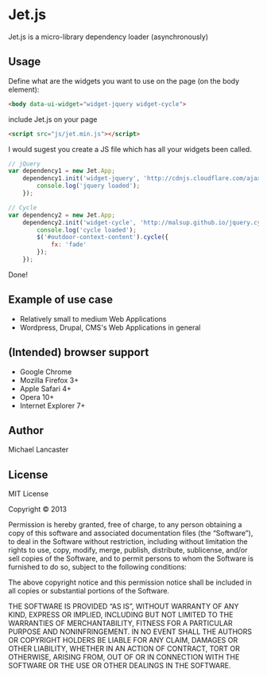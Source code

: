 Jet.js
=============

Jet.js is a micro-library dependency loader (asynchronously)

Usage
-----------

Define what are the widgets you want to use on the page (on the body element):

```html
<body data-ui-widget="widget-jquery widget-cycle">
```

include Jet.js on your page

```html
<script src="js/jet.min.js"></script>
```

I would sugest you create a JS file which has all your widgets been called.

```javascript
// jQuery
var dependency1 = new Jet.App;
    dependency1.init('widget-jquery', 'http://cdnjs.cloudflare.com/ajax/libs/jquery/2.0.3/jquery.min.js', function() {
        console.log('jquery loaded');
    });

// Cycle
var dependency2 = new Jet.App;
    dependency2.init('widget-cycle', 'http://malsup.github.io/jquery.cycle.all.js', function() {
        console.log('cycle loaded');
        $('#outdoor-context-content').cycle({
            fx: 'fade'
        });
    });
```

Done!

Example of use case
-----------
- Relatively small to medium Web Applications
- Wordpress, Drupal, CMS's Web Applications in general

(Intended) browser support
-----------

* Google Chrome
* Mozilla Firefox 3+
* Apple Safari 4+
* Opera 10+
* Internet Explorer 7+

Author
-----------
Michael Lancaster

License
-----------

MIT License

Copyright © 2013

Permission is hereby granted, free of charge, to any person obtaining a copy of this software and associated documentation files (the “Software”), to deal in the Software without restriction, including without limitation the rights to use, copy, modify, merge, publish, distribute, sublicense, and/or sell copies of the Software, and to permit persons to whom the Software is furnished to do so, subject to the following conditions:

The above copyright notice and this permission notice shall be included in all copies or substantial portions of the Software.

THE SOFTWARE IS PROVIDED “AS IS”, WITHOUT WARRANTY OF ANY KIND, EXPRESS OR IMPLIED, INCLUDING BUT NOT LIMITED TO THE WARRANTIES OF MERCHANTABILITY, FITNESS FOR A PARTICULAR PURPOSE AND NONINFRINGEMENT. IN NO EVENT SHALL THE AUTHORS OR COPYRIGHT HOLDERS BE LIABLE FOR ANY CLAIM, DAMAGES OR OTHER LIABILITY, WHETHER IN AN ACTION OF CONTRACT, TORT OR OTHERWISE, ARISING FROM, OUT OF OR IN CONNECTION WITH THE SOFTWARE OR THE USE OR OTHER DEALINGS IN THE SOFTWARE.
